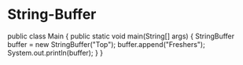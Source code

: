# String-Buffer


public class Main
{
	public static void main(String[] args) {
	    StringBuffer buffer = new StringBuffer("Top");
	    buffer.append("Freshers");
	    System.out.println(buffer);
	}
}
